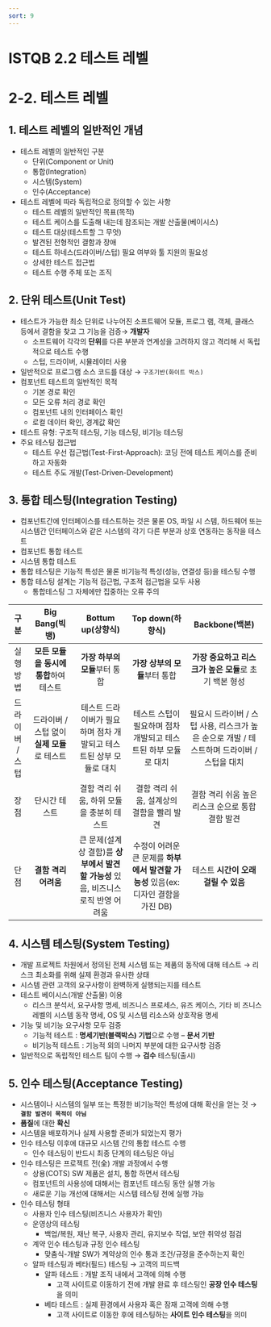 ```yaml
---
sort: 9
---
```


# ISTQB 2.2 테스트 레벨

# 2-2. 테스트 레벨
## 1. 테스트 레벨의 일반적인 개념
   - 테스트 레벨의 일반적인 구분
     - 단위(Component or Unit)
     - 통합(Integration)
     - 시스템(System)
     - 인수(Acceptance)
   - 테스트 레벨에 따라 독립적으로 정의할 수 있는 사항
     - 테스트 레벨의 일반적인 목표(목적)
     - 테스트 케이스를 도출해 내는데 참조되는 개발 산출물(베이시스)
     - 테스트 대상(테스트할 그 무엇)
     - 발견된 전형적인 결함과 장애
     - 테스트 하네스(드라이버/스텁) 필요 여부와 툴 지원의 필요성
     - 상세한 테스트 접근법
     - 테스트 수행 주체 또는 조직

## 2. 단위 테스트(Unit Test)
   - 테스트가 가능한 최소 단위로 나누어진 소프트웨어 모듈, 프로그 램, 객체, 클래스 등에서 결함을 찾고 그 기능을 검증→ **개발자**
     - 소프트웨어 각각의 **단위**를 다른 부분과 연계성을 고려하지 않고 격리해 서 독립적으로 테스트 수행
     - 스텁, 드라이버, 시뮬레이터 사용
   - 일반적으로 프로그램 소스 코드를 대상 → `구조기반(화이트 박스)`
   - 컴포넌트 테스트의 일반적인 목적 
     - 기본 경로 확인
     - 모든 오류 처리 경로 확인
     - 컴포넌트 내의 인터페이스 확인
     - 로컬 데이터 확인, 경계값 확인
   - 테스트 유형: 구조적 테스팅, 기능 테스팅, 비기능 테스팅
   - 주요 테스팅 접근법
     - 테스트 우선 접근법(Test-First-Approach): 코딩 전에 테스트 케이스를 준비하고 자동화
     - 테스트 주도 개발(Test-Driven-Development)

## 3. 통합 테스팅(Integration Testing)
   - 컴포넌트간에 인터페이스를 테스트하는 것은 물론 OS, 파일 시 스템, 하드웨어 또는 시스템간 인터페이스와 같은 시스템의 각기 다른 부분과 상호 연동하는 동작을 테스트
   - 컴포넌트 통합 테스트
   - 시스템 통합 테스트
   - 통합 테스팅은 기능적 특성은 물론 비기능적 특성(성능, 연결성 등)을 테스팅 수행
   - 통합 테스팅 설계는 기능적 접근법, 구조적 접근법을 모두 사용
     - 통합테스팅 그 자체에만 집중하는 오류 주의
      
|구분|Big Bang(빅뱅)|Bottum up(상향식)|Top down(하향식)|Backbone(백본)|
|:---:|:---:|:---:|:---:|:---:|
|실행방법|**모든 모듈을 동시에 통합**하여 테스트|**가장 하부의 모듈**부터 통합|**가장 상부의 모듈**부터 통합|**가장 중요하고 리스크가 높은 모듈**로 초기 백본 형성|
|드라이버 / 스텁|드라이버 / 스텁 없이 **실제 모듈**로 테스트|테스트 드라이버가 필요하며 점차 개발되고 테스트된 상부 모듈로 대치|테스트 스텁이 필요하며 점차 개발되고 테스트된 하부 모듈로 대치|필요시 드라이버 / 스텁 사용, 리스크가 높은 순으로 개발 / 테스트하며 드라이버 / 스텁을 대치|
|장점|단시간 테스트|결함 격리 쉬움, 하위 모듈을 충분히 테스트|결함 격리 쉬움, 설계상의 결함을 빨리 발견|결함 격리 쉬움 높은 리스크 순으로 통합 결함 발견|
|단점|**결함 격리 어려움**|큰 문제(설계상 결함)를 **상부에서 발견할 가능성** 있음, 비즈니스 로직 반영 어려움|수정이 어려운 큰 문제를 **하부에서 발견할 가능성** 있음(ex: 디자인 결함을 가진 DB)|테스트 **시간이 오래 걸릴 수 있음**|

## 4. 시스템 테스팅(System Testing)
   - 개발 프로젝트 차원에서 정의된 전체 시스템 또는 제품의 동작에 대해 테스트 → 리스크 최소화를 위해 실제 환경과 유사한 상태
   - 시스템 관련 고객의 요구사항이 완벽하게 실행되는지를 테스트
   - 테스트 베이시스(개발 산출물) 이용
     - 리스크 분석서, 요구사항 명세, 비즈니스 프로세스, 유즈 케이스, 기타 비 즈니스 레벨의 시스템 동작 명세, OS 및 시스템 리소스와 상호작용 명세
   - 기능 및 비기능 요구사항 모두 검증
     - 기능적 테스트 : **명세기반(블랙박스) 기법**으로 수행 – **문서 기반**
     - 비기능적 테스트 : 기능적 외의 나머지 부분에 대한 요구사항 검증
   - 일반적으로 독립적인 테스트 팀이 수행 → **검수** 테스팅(출시)
  
## 5. 인수 테스팅(Acceptance Testing)
   - 시스템이나 시스템의 일부 또는 특정한 비기능적인 특성에 대해 확신을 얻는 것 → **`결함 발견이 목적이 아님 `**
   - **품질**에 대한 **확신**
   - 시스템을 배포하거나 실제 사용할 준비가 되었는지 평가
   - 인수 테스팅 이후에 대규모 시스템 간의 통합 테스트 수행
     - 인수 테스팅이 반드시 최종 단계의 테스팅은 아님
   - 인수 테스팅은 프로젝트 전(全) 개발 과정에서 수행
     - 상용(COTS) SW 제품은 설치, 통합 하면서 테스팅
     - 컴포넌트의 사용성에 대해서는 컴포넌트 테스팅 동안 실행 가능
     - 새로운 기능 개선에 대해서는 시스템 테스팅 전에 실행 가능
   - 인수 테스팅 형태
     - 사용자 인수 테스팅(비즈니스 사용자가 확인)
     - 운영상의 테스팅
       - 백업/복원, 재난 복구, 사용자 관리, 유지보수 작업, 보안 취약성 점검
     - 계약 인수 테스팅과 규정 인수 테스팅
       - 맞춤식-개발 SW가 계약상의 인수 통과 조건/규정을 준수하는지 확인
     - 알파 테스팅과 베타(필드) 테스팅 → 고객의 피드백
       - 알파 테스트 : 개발 조직 내에서 고객에 의해 수행
         - 고객 사이트로 이동하기 전에 개발 완료 후 테스팅인 **공장 인수 테스팅**을 의미
       - 베타 테스트 : 실제 환경에서 사용자 혹은 잠재 고객에 의해 수행
         - 고객 사이트로 이동한 후에 테스팅하는 **사이트 인수 테스팅**을 의미



